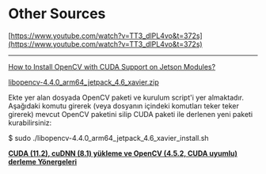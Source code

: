 # Other Sources

[https://www.youtube.com/watch?v=TT3_dlPL4vo&t=372s](https://www.youtube.com/watch?v=TT3_dlPL4vo&t=372s)

---

[How to Install OpenCV with CUDA Support on Jetson Modules?](https://www.forecr.io/blogs/installation/how-to-install-opencv-with-cuda-support)

[libopencv-4.4.0_arm64_jetpack_4.6_xavier.zip](https://drive.google.com/file/d/1PYjGyDKiN_1jmC1lS0FmC5cu2WDVUEJG/view?usp=drivesdk)

Ekte yer alan dosyada OpenCV paketi ve kurulum script'i yer almaktadır. Aşağıdaki komutu girerek (veya dosyanın içindeki komutları teker teker girerek) mevcut OpenCV paketini silip CUDA paketi ile derlenen yeni paketi kurabilirsiniz:

$ sudo ./libopencv-4.4.0_arm64_jetpack_4.6_xavier_install.sh

[**CUDA (11.2), cuDNN (8.1) yükleme ve OpenCV (4.5.2, CUDA uyumlu) derleme Yönergeleri**](https://www.notion.so/CUDA-11-2-cuDNN-8-1-y-kleme-ve-OpenCV-4-5-2-CUDA-uyumlu-derleme-Y-nergeleri-fcf756e23ff347238aaddeecc7dfe79e)
